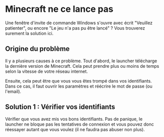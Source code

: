 # Minecraft ne ce lance pas

Une fenêtre d'invite de commande Windows s'ouvre avec écrit "Veuillez patienter", ou encore "Le jeu n'a pas pu être lancé" ? Vous trouverez surement la solution ici.

## Origine du problème

Il y a plusieurs causes à ce problème. Tout d'abord, le launcher télécharge la dernière version de Minecraft. Cela peut prendre plus ou moins de temps selon la vitesse de votre réseau internet.

Ensuite, cela peut être que vous vous êtes trompé dans vos identifiants. Dans ce cas, il faut ouvrir les paramètres et réécrire le mot de passe (ou l'email).

## Solution 1 : Vérifier vos identifiants

Vérifier que vous avez mis vos bons identifiants. Pas de panique, le launcher ne bloque pas les tentatives de connexion et vous pouvez donc réessayer autant que vous voulez (il ne faudra pas abuser non plus).

